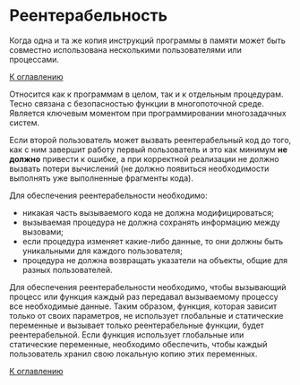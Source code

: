 # Реентерабельность

Когда одна и та же копия инструкций программы в памяти может быть совместно использована несколькими пользователями или процессами.

[К оглавлению](../README.md)

Относится как к программам в целом, так и к отдельным процедурам. Тесно связана с безопасностью функции в многопоточной среде. Является ключевым моментом при программировании многозадачных систем.

Если второй пользователь может вызвать реентерабельный код до того, как с ним завершит работу первый пользователь и это как минимум **не должно** привести к ошибке, а при корректной реализации не должно вызвать потери вычислений (не должно появиться необходимости выполнять уже выполненные фрагменты кода).

Для обеспечения реентерабельности необходимо:
- никакая часть вызываемого кода не должна модифицироваться;
- вызываемая процедура не должна сохранять информацию между вызовами;
- если процедура изменяет какие-либо данные, то они должны быть уникальными для каждого пользователя;
- процедура не должна возвращать указатели на объекты, общие для разных пользователей.

Для обеспечения реентерабельности необходимо, чтобы вызывающий процесс или функция каждый раз передавал вызываемому процессу все необходимые данные. Таким образом, функция, которая зависит только от своих параметров, не использует глобальные и статические переменные и вызывает только реентерабельные функции, будет реентерабельной. Если функция использует глобальные или статические переменные, необходимо обеспечить, чтобы каждый пользователь хранил свою локальную копию этих переменных.

[К оглавлению](../README.md)
